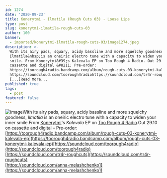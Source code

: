 ```yaml
---
id: 1274
date: '2020-09-23'
title: Konerytmi - Ilmatila (Rough Cuts 03) - Loose Lips
type: post
slug: konerytmi-ilmatila-rough-cuts-03
author: 100
banner:
  - imported/konerytmi-ilmatila-rough-cuts-03/image1274.jpeg
description: >-
  With its airy pads, squary, acidy bassline and more squelchy goodness,
  Ilmatila&nbsp;is an oneiric electro tune with a capacity to widen your inner
  smile. From Konerytmi&#39;s Kalevala EP on Too Rough 4 Radio. Out 29.10 on
  cassette and digital &#8211; Pre-order:
  https://toorough4radio.bandcamp.com/album/rough-cuts-03-konerytmi-kalevala-ep
  https://soundcloud.com/toorough4radiohttps://soundcloud.com/tr4r-roughcutshttps://soundcloud.com/anna-melashchenko1
  [...]Read More...
published: true
tags:
  - post
featured: false
---
```

![image](../imported/konerytmi-ilmatila-rough-cuts-03/image1274.jpeg)With its airy pads, squary, acidy bassline and more squelchy goodness, _Ilmatila_ is an oneiric electro tune with a capacity to widen your inner smile.From [Konerytmi](https://soundcloud.com/anna-melashchenko1)'s _Kalevala_ EP on [Too Rough 4 Radio](https://toorough4radio.bandcamp.com/).Out 29.10 on cassette and digital – Pre-order: [https://toorough4radio.bandcamp.com/album/rough-cuts-03-konerytmi-kalevala-ep](https://toorough4radio.bandcamp.com/album/rough-cuts-03-konerytmi-kalevala-ep)[https://soundcloud.com/toorough4radio](https://soundcloud.com/toorough4radio)  
[https://soundcloud.com/tr4r-roughcuts](https://soundcloud.com/tr4r-roughcuts)  
[https://soundcloud.com/anna-melashchenko1](https://soundcloud.com/anna-melashchenko1)